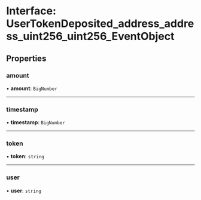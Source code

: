 # Interface: UserTokenDeposited\_address\_address\_uint256\_uint256\_EventObject

## Properties

### amount

• **amount**: `BigNumber`

___

### timestamp

• **timestamp**: `BigNumber`

___

### token

• **token**: `string`

___

### user

• **user**: `string`
